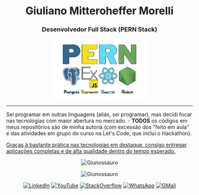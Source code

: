 <h1 align="center">Giuliano Mitteroheffer Morelli</h1>

<h3 align="center">Desenvolvedor Full Stack (PERN Stack)</h3>

<p align="center"><img src="https://github.com/Giunossauro/Giunossauro/blob/main/img/PERN.png" alt="Imagem das siglas PERN (não carregada)" width="50%"></p>

<hr />

<p>Sei programar em outras linguagens (aliás, sei programar), mas decidi focar nas tecnologias com maior abertura no mercado. - <strong>TODOS</strong> os códigos em meus repositórios são de minha autoria (com excessão dos "feito em aula" e das atividades em grupo do curso na Let's Code, que inclui o Hackathon).</p>

<p><ins>Graças à bastante prática nas tecnologias em destaque, consigo entregar aplicações completas e de alta qualidade dentro do tempo esperado.</ins></p>

<p align="center"><img src="https://github-readme-stats.vercel.app/api?username=Giunossauro&show_icons=true&theme=highcontrast&locale=pt-BR" alt="Giunossauro" /></p>

<p align="center"><img src="https://github-readme-stats.vercel.app/api/top-langs/?username=Giunossauro&layout=compact&langs_count=8&theme=highcontrast&locale=pt-BR" alt="Giunossauro" /></p>

<p align="center">
  <a href="https://www.linkedin.com/in/girzo/"><img src="https://img.shields.io/badge/Linkedin-0077b5?style=flat&logo=linkedin" alt="LinkedIn" /></a>
  <a href="https://www.youtube.com/c/GiuMorelli"><img src="https://img.shields.io/badge/YouTube-FF0000?style=flat&logo=youtube" alt="YouTube" /></a>
  <a href="https://stackoverflow.com/users/10479218/giuliano"><img src="https://img.shields.io/badge/Stack Overflow-f48024?style=flat&logo=stackoverflow&logoColor=white" alt="StackOverflow" /></a>
  <a href="https://api.whatsapp.com/send?phone=5511942357682&text=Ol%C3%A1%2C+Giuliano%21"><img src="https://img.shields.io/badge/whatsapp-075e54?style=flat&logo=whatsapp" alt="WhatsApp" /></a>
  <a href="mailto:giuandroide@gmail.com"><img src="https://img.shields.io/badge/gmail-3b60c4?style=flat&logo=gmail" alt="GMail" /></a>
</p>
<img
  src="https://komarev.com/ghpvc/?username=Giunossauro"
  alt="Visits Counter"
  srcset="https://komarev.com/ghpvc/?username=Giunossauro"
  style="display: none;"
>